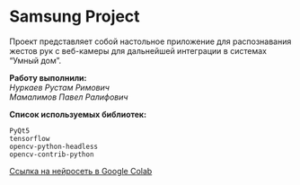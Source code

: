 # Samsung Project

Проект представляет собой настольное приложение для распознавания жестов рук с веб-камеры для дальнейшей интеграции в системах “Умный дом”.

**Работу выполнили:**  
*Нуркаев Рустам Римович*  
*Мамалимов Павел Ралифович*  

**Список используемых библиотек:**
```
PyQt5
tensorflow
opencv-python-headless
opencv-contrib-python
```

[Ссылка на нейросеть в Google Colab](https://colab.research.google.com/drive/1tRkHTLbGVRBXI5SfjIxeVZFrgo-sCouV?usp=sharing)